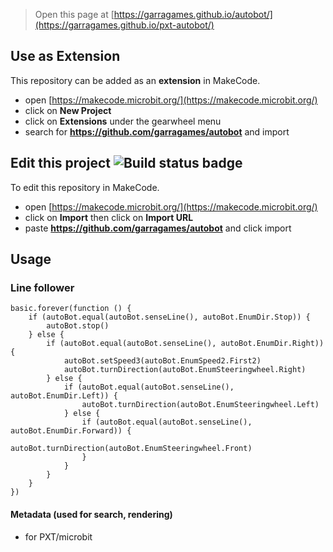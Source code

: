 
> Open this page at [https://garragames.github.io/autobot/](https://garragames.github.io/pxt-autobot/)

## Use as Extension

This repository can be added as an **extension** in MakeCode.

* open [https://makecode.microbit.org/](https://makecode.microbit.org/)
* click on **New Project**
* click on **Extensions** under the gearwheel menu
* search for **https://github.com/garragames/autobot** and import

## Edit this project ![Build status badge](https://github.com/garragames/autobot/workflows/MakeCode/badge.svg)

To edit this repository in MakeCode.

* open [https://makecode.microbit.org/](https://makecode.microbit.org/)
* click on **Import** then click on **Import URL**
* paste **https://github.com/garragames/autobot** and click import

## Usage

### Line follower

```blocks
basic.forever(function () {
    if (autoBot.equal(autoBot.senseLine(), autoBot.EnumDir.Stop)) {
        autoBot.stop()
    } else {
        if (autoBot.equal(autoBot.senseLine(), autoBot.EnumDir.Right)) {
            autoBot.setSpeed3(autoBot.EnumSpeed2.First2)
            autoBot.turnDirection(autoBot.EnumSteeringwheel.Right)
        } else {
            if (autoBot.equal(autoBot.senseLine(), autoBot.EnumDir.Left)) {
                autoBot.turnDirection(autoBot.EnumSteeringwheel.Left)
            } else {
                if (autoBot.equal(autoBot.senseLine(), autoBot.EnumDir.Forward)) {
                    autoBot.turnDirection(autoBot.EnumSteeringwheel.Front)
                }
            }
        }
    }
})
```

#### Metadata (used for search, rendering)

* for PXT/microbit
<script src="https://makecode.com/gh-pages-embed.js"></script><script>makeCodeRender("{{ site.makecode.home_url }}", "{{ site.github.owner_name }}/{{ site.github.repository_name }}");</script>
